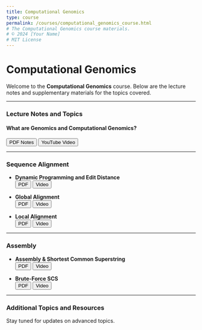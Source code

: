 ```yaml
---
title: Computational Genomics
type: course
permalink: /courses/computational_genomics_course.html
# The Computational Genomics course materials.
# © 2024 [Your Name]
# MIT License
---
```


<head>
  <link
    href="https://fonts.googleapis.com/css?family=Montserrat"
    rel="stylesheet"
  />
  <link rel="stylesheet" href="../../assets/css/main.css" />
</head>

# Computational Genomics

Welcome to the **Computational Genomics** course. Below are the lecture notes and supplementary materials for the topics covered.

---

### Lecture Notes and Topics

#### **What are Genomics and Computational Genomics?**
<button type="button" class="btn btn-outline-info btn-sm">
  <a href="https://www.wikipedia.org" style="all: unset; color: inherit;">PDF Notes</a>
</button>
<button type="button" class="btn btn-outline-secondary btn-sm">
  <a href="https://youtube.com" style="all: unset; color: inherit;">YouTube Video</a>
</button>

---

### **Sequence Alignment**

* **Dynamic Programming and Edit Distance**  
  <button type="button" class="btn btn-outline-info btn-sm">
    <a href="https://www.wikipedia.org" style="all: unset; color: inherit;">PDF</a>
  </button>
  <button type="button" class="btn btn-outline-secondary btn-sm">
    <a href="https://youtube.com" style="all: unset; color: inherit;">Video</a>
  </button>

* **Global Alignment**  
  <button type="button" class="btn btn-outline-info btn-sm">
    <a href="https://www.wikipedia.org" style="all: unset; color: inherit;">PDF</a>
  </button>
  <button type="button" class="btn btn-outline-secondary btn-sm">
    <a href="https://youtube.com" style="all: unset; color: inherit;">Video</a>
  </button>

* **Local Alignment**  
  <button type="button" class="btn btn-outline-info btn-sm">
    <a href="https://www.wikipedia.org" style="all: unset; color: inherit;">PDF</a>
  </button>
  <button type="button" class="btn btn-outline-secondary btn-sm">
    <a href="https://youtube.com" style="all: unset; color: inherit;">Video</a>
  </button>

---

### **Assembly**

* **Assembly & Shortest Common Superstring**  
  <button type="button" class="btn btn-outline-info btn-sm">
    <a href="https://www.wikipedia.org" style="all: unset; color: inherit;">PDF</a>
  </button>
  <button type="button" class="btn btn-outline-secondary btn-sm">
    <a href="https://youtube.com" style="all: unset; color: inherit;">Video</a>
  </button>

* **Brute-Force SCS**  
  <button type="button" class="btn btn-outline-info btn-sm">
    <a href="https://www.wikipedia.org" style="all: unset; color: inherit;">PDF</a>
  </button>
  <button type="button" class="btn btn-outline-secondary btn-sm">
    <a href="https://youtube.com" style="all: unset; color: inherit;">Video</a>
  </button>

---

### Additional Topics and Resources

Stay tuned for updates on advanced topics.
